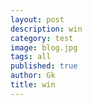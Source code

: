 ```yaml
---
layout: post
description: win
category: test
image: blog.jpg
tags: all
published: true
author: Gk
title: win
---
```


